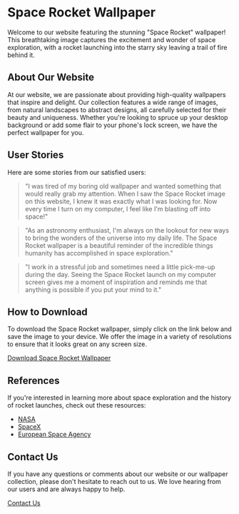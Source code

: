 <!--
Write me content for website with wallpaper which alt text is:

"An image of a rocket launching into space with a trail of fire behind it, set against a starry sky."

The name/title of the page should not be 1:1 copy of the alt text but rather a real content of the website which is using this wallpaper.

- Use markdown format 
- Start with the heading
- The content should look like a real website 
- Include real sections like references, contact, user stories, etc. use things relevant to the page purpose.
- Feel free to use structure like headings, bullets, numbering, blockquotes, paragraphs, horizontal lines, etc.
- You can use formatting like bold or _italic_
- You can include UTF-8 emojis
- Links should be only #hash anchors (and you can refer to the document itself)
- Do not include images
-->

<!--font:"Montserrat"-->

# Space Rocket Wallpaper

Welcome to our website featuring the stunning "Space Rocket" wallpaper! This breathtaking image captures the excitement and wonder of space exploration, with a rocket launching into the starry sky leaving a trail of fire behind it. 

## About Our Website

At our website, we are passionate about providing high-quality wallpapers that inspire and delight. Our collection features a wide range of images, from natural landscapes to abstract designs, all carefully selected for their beauty and uniqueness. Whether you're looking to spruce up your desktop background or add some flair to your phone's lock screen, we have the perfect wallpaper for you.

## User Stories

Here are some stories from our satisfied users:

> "I was tired of my boring old wallpaper and wanted something that would really grab my attention. When I saw the Space Rocket image on this website, I knew it was exactly what I was looking for. Now every time I turn on my computer, I feel like I'm blasting off into space!"

> "As an astronomy enthusiast, I'm always on the lookout for new ways to bring the wonders of the universe into my daily life. The Space Rocket wallpaper is a beautiful reminder of the incredible things humanity has accomplished in space exploration."

> "I work in a stressful job and sometimes need a little pick-me-up during the day. Seeing the Space Rocket launch on my computer screen gives me a moment of inspiration and reminds me that anything is possible if you put your mind to it."

## How to Download

To download the Space Rocket wallpaper, simply click on the link below and save the image to your device. We offer the image in a variety of resolutions to ensure that it looks great on any screen size.

[Download Space Rocket Wallpaper](#)

## References

If you're interested in learning more about space exploration and the history of rocket launches, check out these resources:

- [NASA](#)
- [SpaceX](#)
- [European Space Agency](#)

## Contact Us

If you have any questions or comments about our website or our wallpaper collection, please don't hesitate to reach out to us. We love hearing from our users and are always happy to help.

[Contact Us](#)
